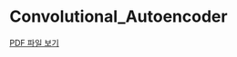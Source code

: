 # Convolutional_Autoencoder

[PDF 파일 보기](https://github.com/GyuHyeong-Kim/Convolutional_Autoencoder/blob/main/PDF/A%20Better%20Autoencoder%20for%20Image%20Convolutional%20Autoencoder.pdf)
